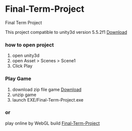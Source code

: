 # Final-Term-Project
Final Term Project

This project compatible to unity3d version 5.5.2f1 [Download](https://unity3d.com/get-unity/download?thank-you=update&download_nid=45968&os=Win)

### how to open project
1. open unity3d
2. open Asset > Scenes > Scene1
3. Click Play

### Play Game
1. download zip file game [Download](https://github.com/feedallcat/Final-Term-Project/raw/master/Final-Term-Project.zip)
2. unzip game
3. launch EXE/Final-Term-Project.exe
### or
play online by WebGL build [Final-Term-Project](https://feedallcat.github.io/Final-Term-Project-WebGL/)


